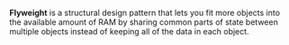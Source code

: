 **Flyweight** is a structural design pattern that lets you fit more objects into the available amount of RAM by sharing common parts of state between multiple objects instead of keeping all of the data in each object.


